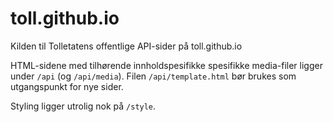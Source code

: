 # toll.github.io
Kilden til Tolletatens offentlige API-sider på toll.github.io

HTML-sidene med tilhørende innholdspesifikke spesifikke media-filer ligger under `/api` (og `/api/media`).
Filen `/api/template.html` bør brukes som utgangspunkt for nye sider.

Styling ligger utrolig nok på `/style`.
